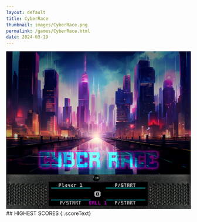 ```yaml
---
layout: default
title: CyberRace
thumbnail: images/CyberRace.png
permalink: /games/CyberRace.html
date: 2024-03-19
---
```


<img src="../images/CyberRace.png" class="gameThumbnail img-fluid mx-auto align-middle">
## HIGHEST SCORES
{:.scoreText}

